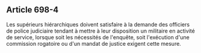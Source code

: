 Article 698-4
----
Les supérieurs hiérarchiques doivent satisfaire à la demande des officiers de
police judiciaire tendant à mettre à leur disposition un militaire en activité
de service, lorsque soit les nécessités de l'enquête, soit l'exécution d'une
commission rogatoire ou d'un mandat de justice exigent cette mesure.
